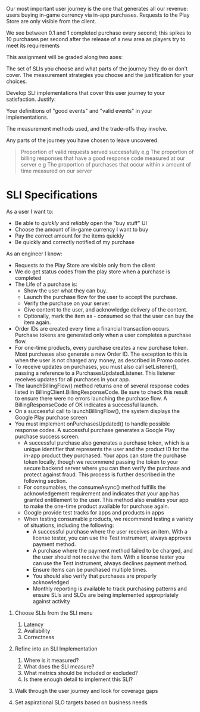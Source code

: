 Our most important user journey is the one that generates all our revenue: users buying in-game currency via in-app purchases. Requests to the Play Store are only visible from the client. 

We see between 0.1 and 1 completed purchase every second; this spikes to 10 purchases per second after the release of a new area as players try to meet its requirements

This assignment will be graded along two axes:

The set of SLIs you choose and what parts of the journey they do or don't cover.
The measurement strategies you choose and the justification for your choices.

Develop SLI implementations that cover this user journey to your satisfaction. Justify:

Your definitions of "good events" and "valid events" in your implementations.

The measurement methods used, and the trade-offs they involve.

Any parts of the journey you have chosen to leave uncovered.

> Proportion of valid requests served successfully
> e.g The proportion of billing responses that have a good response code measured at our server
> e.g The proportion of purchases that occur within x amount of time measured on our server

# SLI Specifications
As a user I want to:

- Be able to _quickly_ and _reliably_ open the "buy stuff" UI
- Choose the amount of in-game currency I want to buy
- Pay the correct amount for the items quickly 
- Be quickly and correctly notified of my purchase

As an engineer I know:

- Requests _to_ the Play Store are visible only from the client
- We do get status codes from the play store when a purchase is completed
- The Life of a purchase is:
  - Show the user what they can buy.
  - Launch the purchase flow for the user to accept the purchase.
  - Verify the purchase on your server.
  - Give content to the user, and acknowledge delivery of the content. 
  - Optionally, mark the item as - consumed so that the user can buy the item again.
- Order IDs are created every time a financial transaction occurs. Purchase tokens are generated only when a user completes a purchase flow.
- For one-time products, every purchase creates a new purchase token. Most purchases also generate a new Order ID. The exception to this is when the user is not charged any money, as described in Promo codes.
- To receive updates on purchases, you must also call setListener(), passing a reference to a PurchasesUpdatedListener. This listener receives updates for all purchases in your app.
- The launchBillingFlow() method returns one of several response codes listed in BillingClient.BillingResponseCode. Be sure to check this result to ensure there were no errors launching the purchase flow. A BillingResponseCode of OK indicates a successful launch.
- On a successful call to launchBillingFlow(), the system displays the Google Play purchase screen
- You must implement onPurchasesUpdated() to handle possible response codes. A successful purchase generates a Google Play purchase success screen.
  - A successful purchase also generates a purchase token, which is a unique identifier that represents the user and the product ID for the in-app product they purchased. Your apps can store the purchase token locally, though we recommend passing the token to your secure backend server where you can then verify the purchase and protect against fraud. This process is further described in the following section.
  - For consumables, the consumeAsync() method fulfills the acknowledgement requirement and indicates that your app has granted entitlement to the user. This method also enables your app to make the one-time product available for purchase again.
  - Google provide test tracks for apps and products in apps
  - When testing consumable products, we recommend testing a variety of situations, including the following:
    - A successful purchase where the user receives an item. With a license tester, you can use the Test instrument, always approves payment method.
    - A purchase where the payment method failed to be charged, and the user should not receive the item. With a license tester you can use the Test instrument, always declines payment method.
    - Ensure items can be purchased multiple times.
    - You should also verify that purchases are properly acknowledged
    - Monthly reporting is available to track purchasing patterns and ensure SLIs and SLOs are being implemented appropriately against activity

1. Choose SLIs from the SLI menu
   1. Latency
   2. Availability
   3. Correctness

2. Refine into an SLI Implementation
   1. Where is it measured?
   2. What does the SLI measure?
   3. What metrics should be included or excluded?
   4. Is there enough detail to implement this SLI?

3. Walk through the user journey and look for coverage gaps

4. Set aspirational SLO targets based on business needs
